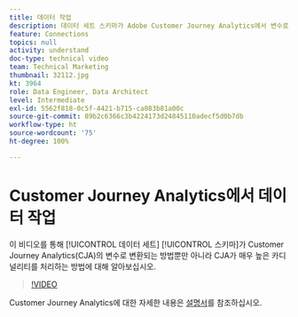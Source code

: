 ```yaml
---
title: 데이터 작업
description: 데이터 세트 스키마가 Adobe Customer Journey Analytics에서 변수로 변환되는 방법과 CJA가 매우 높은 카디널리티를 처리하는 방법에 대해 알아봅니다.
feature: Connections
topics: null
activity: understand
doc-type: technical video
team: Technical Marketing
thumbnail: 32112.jpg
kt: 3964
role: Data Engineer, Data Architect
level: Intermediate
exl-id: 5562f818-0c5f-4421-b715-ca083b81a00c
source-git-commit: 89b2c6366c3b4224173d24845110adecf5d0b7db
workflow-type: ht
source-wordcount: '75'
ht-degree: 100%

---
```


# Customer Journey Analytics에서 데이터 작업

이 비디오를 통해 [!UICONTROL 데이터 세트] [!UICONTROL 스키마]가 Customer Journey Analytics(CJA)의 변수로 변환되는 방법뿐만 아니라 CJA가 매우 높은 카디널리티를 처리하는 방법에 대해 알아보십시오.

>[!VIDEO](https://video.tv.adobe.com/v/32112/?quality=12&learn=on)

Customer Journey Analytics에 대한 자세한 내용은 [설명서](https://experienceleague.adobe.com/docs/analytics-platform/using/cja-landing.html)를 참조하십시오.
